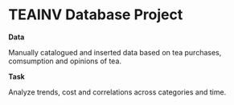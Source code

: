 # TEAINV Database Project

**Data**

Manually catalogued and inserted data based on tea purchases, comsumption and opinions of tea. 

**Task**

Analyze trends, cost and correlations across categories and time. 

 